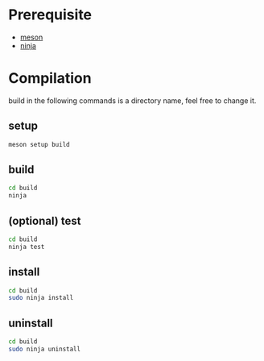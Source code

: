# Prerequisite
- [meson](https://mesonbuild.com/)
- [ninja](https://ninja-build.org/)

# Compilation
build in the following commands is a directory name, feel free to change it.
## setup
```bash
meson setup build
```

## build
```bash
cd build
ninja
```

## (optional) test
```bash
cd build
ninja test
```

## install
```bash
cd build
sudo ninja install
```

## uninstall
```bash
cd build
sudo ninja uninstall
```
